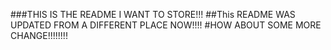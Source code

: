 ###THIS IS THE README I WANT TO STORE!!!
##This README WAS UPDATED FROM A DIFFERENT PLACE NOW!!!!
#HOW ABOUT SOME MORE CHANGE!!!!!!!!
